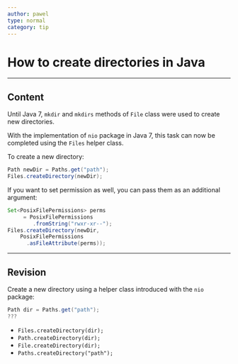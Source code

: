 ```yaml
---
author: pawel
type: normal
category: tip
---
```


# How to create directories in Java


---

## Content

Until Java 7, `mkdir` and `mkdirs` methods of `File` class  were used to create new directories. 

With the implementation of `nio` package in Java 7, this task can now be completed using the `Files` helper class.

To create a new directory:

```java
Path newDir = Paths.get("path");
Files.createDirectory(newDir);
```

If you want to set permission as well, you can pass them as an additional argument:

```java
Set<PosixFilePermissions> perms
     = PosixFilePermissions
        .fromString("rwxr-xr--");
Files.createDirectory(newDir,
    PosixFilePermissions
      .asFileAttribute(perms));

```


---

## Revision

Create a new directory using a helper class introduced with the `nio` package:

```java
Path dir = Paths.get("path");
???
```

- `Files.createDirectory(dir);` 
- `Path.createDirectory(dir);` 
- `File.createDirectory(dir);` 
- `Paths.createDirectory("path");`

